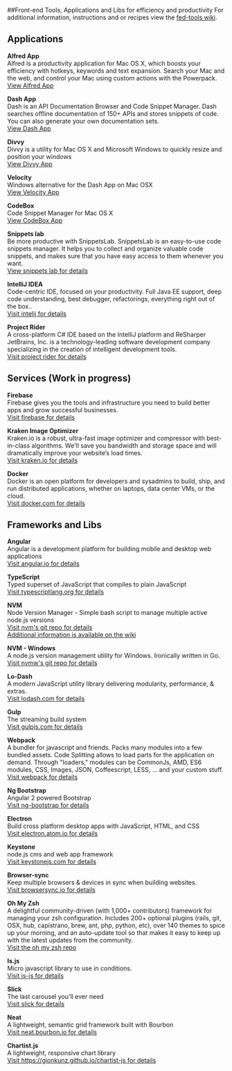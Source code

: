 ##Front-end Tools, Applications and Libs for efficiency and productivity
For additional information, instructions and or recipes view the [fed-tools wiki](https://github.com/jessepinuelas/frontend-tools/wiki).    


## Applications
**Alfred App**  
Alfred is a productivity application for Mac OS X, which boosts your efficiency with hotkeys, 
keywords and text expansion. Search your Mac and the web, and control your Mac using custom 
actions with the Powerpack.   
[View Alfred App](https://www.alfredapp.com/)   

**Dash App**  
Dash is an API Documentation Browser and Code Snippet Manager. Dash searches offline documentation
of 150+ APIs and stores snippets of code. You can also generate your own documentation sets.   
[View Dash App](https://kapeli.com/dash)  

**Divvy**  
Divvy is a utility for Mac OS X and Microsoft Windows to quickly resize and position your windows   
[View Divvy App](http://mizage.com/divvy/)  

**Velocity**  
Windows alternative for the Dash App on Mac OSX   
[View Velocity App](http://velocity.silverlakesoftware.com/)    

**CodeBox**  
Code Snippet Manager for Mac OS X   
[View CodeBox App](http://www.shpakovski.com/codebox/)  

**Snippets lab**  
Be more productive with SnippetsLab. SnippetsLab is an easy-to-use code snippets manager. It helps you to collect and organize valuable code snippets, and makes sure that you have easy access to them whenever you want.  
[View snippets lab for details](https://www.renfei.org/snippets-lab/)  

**IntelliJ IDEA**  
Code-centric IDE, focused on your productivity. Full Java EE support, deep code understanding, best debugger, refactorings, everything right out of the box..   
[Visit intelij for details](https://www.jetbrains.com/idea/)  

**Project Rider**  
A cross-platform C# IDE based on the IntelliJ platform and ReSharper
JetBrains, Inc. is a technology-leading software development company specializing in the creation 
of intelligent development tools.  
[Visit project rider for details](https://www.jetbrains.com/rider/)  


## Services (Work in progress)  
**Firebase**  
Firebase gives you the tools and infrastructure you need to build better apps and grow successful businesses.  
[Visit firebase for details](https://firebase.google.com/)  

**Kraken Image Optimizer**  
Kraken.io is a robust, ultra-fast image optimizer and compressor with best-in-class algorithms. 
We'll save you bandwidth and storage space and will dramatically improve your website’s load times.  
[Visit kraken.io for details](https://kraken.io/)  

**Docker**  
Docker is an open platform for developers and sysadmins to build, ship, and run distributed 
applications, whether on laptops, data center VMs, or the cloud.   
[Visit docker.com for details](https://www.docker.com/)  


## Frameworks and Libs
**Angular**  
Angular is a development platform for building mobile and desktop web applications  
[Visit angular.io for details](https://angular.io/)

**TypeScript**  
Typed superset of JavaScript that compiles to plain JavaScript  
[Visit typescriptlang.org for details](http://www.typescriptlang.org/)  

**NVM**  
Node Version Manager - Simple bash script to manage multiple active node.js versions  
[Visit nvm's git repo for details](https://github.com/creationix/nvm)  
[Additional information is available on the wiki](https://github.com/jessepinuelas/frontend-resources/wiki/Node-Version-Manager)
 
**NVM - Windows**  
A node.js version management utility for Windows. Ironically written in Go.   
[Visit nvmw's git repo for details](https://github.com/coreybutler/nvm-windows)  

**Lo-Dash**  
A modern JavaScript utility library delivering modularity, performance, & extras.  
[Visit lodash.com for details](https://lodash.com/)
 
**Gulp**  
The streaming build system  
[Visit gulpjs.com for details](http://gulpjs.com)  

**Webpack**  
A bundler for javascript and friends. Packs many modules into a few bundled assets. Code Splitting allows to load parts for the application on demand. Through "loaders," modules can be CommonJs, AMD, ES6 modules, CSS, Images, JSON, Coffeescript, LESS, ... and your custom stuff.  
[Visit webpack for details](https://webpack.github.io)

**Ng Bootstrap**  
Angular 2 powered Bootstrap  
[Visit ng-bootstrap for details](https://ng-bootstrap.github.io/#/home)
 
**Electron**  
Build cross platform desktop apps with JavaScript, HTML, and CSS  
[Visit electron.atom.io for details](http://electron.atom.io/)
 
**Keystone**  
node.js cms and web app framework  
[Visit keystonejs.com for details](http://keystonejs.com/)  
  
**Browser-sync**  
Keep multiple browsers & devices in sync when building websites.  
[Visit browsersync.io for details](http://browsersync.io)  
  
**Oh My Zsh**  
A delightful community-driven (with 1,000+ contributors) framework for managing your zsh configuration. Includes 200+ optional plugins (rails, git, OSX, hub, capistrano, brew, ant, php, python, etc), over 140 themes to spice up your morning, and an auto-update tool so that makes it easy to keep up with the latest updates from the community.  
[Visit the oh my zsh repo](https://github.com/robbyrussell/oh-my-zsh)  

**Is.js**  
Micro javascript library to use in conditions.  
[Visit is-js for details](http://is.js.org/)  

**Slick**  
The last carousel you'll ever need  
[Visit slick for details](http://kenwheeler.github.io/slick/)  

**Neat**  
A lightweight, semantic grid framework built with Bourbon  
[Visit neat.bourbon.io for details](http://neat.bourbon.io)  

**Chartist.js**  
A lightweight, responsive chart library  
[Visit https://gionkunz.github.io/chartist-js for details](https://gionkunz.github.io/chartist-js/)  